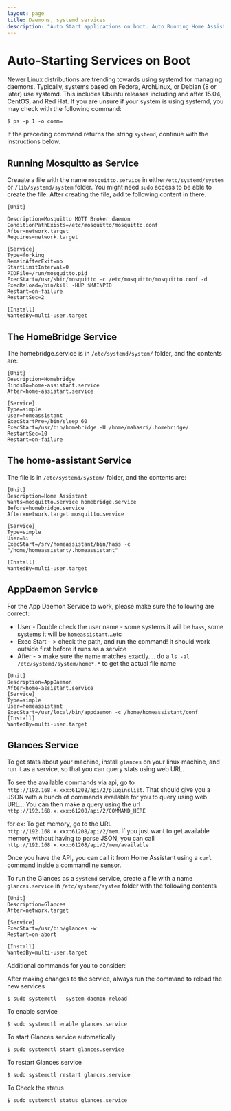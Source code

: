 ```yaml
---
layout: page
title: Daemons, systemd services
description: "Auto Start applications on boot. Auto Running Home Assistant, Mosquitto, Home Bridge and App Daemon...etc"
---
```


# Auto-Starting Services on Boot

Newer Linux distributions are trending towards using systemd for managing daemons. Typically, systems based on Fedora, ArchLinux, or Debian (8 or later) use systemd. This includes Ubuntu releases including and after 15.04, CentOS, and Red Hat. If you are unsure if your system is using systemd, you may check with the following command:

```
$ ps -p 1 -o comm=
```
If the preceding command returns the string `systemd`, continue with the instructions below.

## Running Mosquitto as Service

Creaate a file with the name `mosquitto.service` in either`/etc/systemd/system` or `/lib/systemd/system` folder. You might need `sudo` access to be able to create the file. After creating the file, add te following content in there. 

```
[Unit]

Description=Mosquitto MQTT Broker daemon
ConditionPathExists=/etc/mosquitto/mosquitto.conf
After=network.target
Requires=network.target

[Service]
Type=forking
RemainAfterExit=no
StartLimitInterval=0
PIDFile=/run/mosquitto.pid
ExecStart=/usr/sbin/mosquitto -c /etc/mosquitto/mosquitto.conf -d
ExecReload=/bin/kill -HUP $MAINPID
Restart=on-failure
RestartSec=2

[Install]
WantedBy=multi-user.target
```

## The HomeBridge Service
The homebridge.service is in `/etc/systemd/system/` folder, and the contents are:

```
[Unit]
Description=Homebridge
BindsTo=home-assistant.service
After=home-assistant.service

[Service]
Type=simple
User=homeassistant
ExecStartPre=/bin/sleep 60
ExecStart=/usr/bin/homebridge -U /home/mahasri/.homebridge/
RestartSec=10
Restart=on-failure
```

## The home-assistant Service

The file is in `/etc/systemd/system/` folder, and the contents are:

```
[Unit]
Description=Home Assistant
Wants=mosquitto.service homebridge.service
Before=homebridge.service
After=network.target mosquitto.service

[Service]
Type=simple
User=%i
ExecStart=/srv/homeassistant/bin/hass -c "/home/homeassistant/.homeassistant"

[Install]
WantedBy=multi-user.target
```

## AppDaemon Service

For the App Daemon Service to work, please make sure the following are correct:
* User - Double check the user name - some systems it will be `hass`, some systems it will be `homeassistant`...etc
* Exec Start - > check the path, and run the command! It should work outside first before it runs as a service  
* After - > make sure the name matches exactly.... do a `ls -al /etc/systemd/system/home*.*` to get the actual file name

```
[Unit]
Description=AppDaemon
After=home-assistant.service
[Service]
Type=simple
User=homeassistant
ExecStart=/usr/local/bin/appdaemon -c /home/homeassistant/conf
[Install]
WantedBy=multi-user.target
```

## Glances Service
To get stats about your machine, install `glances` on your linux machine, and run it as a service, so that you can query stats using web URL.

To see the available commands via api, go to `http://192.168.x.xxx:61208/api/2/pluginslist`. That should give you a JSON with a bunch of commands available for you to query using web URL... You can then make a query using the url `http://192.168.x.xxx:61208/api/2/COMMAND_HERE`

for ex: To get memory, go to the URL `http://192.168.x.xxx:61208/api/2/mem`. If you just want to get available memory without having to parse JSON, you can call `http://192.168.x.xxx:61208/api/2/mem/available`

Once you have the API, you can call it from Home Assistant using a `curl` command inside a commandline sensor.

To run the Glances as a `systemd` service, create a file with a name `glances.service` in `/etc/systemd/system` folder with the following contents

```
[Unit]
Description=Glances
After=network.target

[Service]
ExecStart=/usr/bin/glances -w
Restart=on-abort

[Install]
WantedBy=multi-user.target

```

Additional commands for you to consider:

After making changes to the service, always run the command to reload the new services
```
$ sudo systemctl --system daemon-reload
```

To enable service
```
$ sudo systemctl enable glances.service
```

To start Glances service automatically
```
$ sudo systemctl start glances.service
```

To restart Glances service
``` 
$ sudo systemctl restart glances.service
```

To Check the status
```
$ sudo systemctl status glances.service
```
